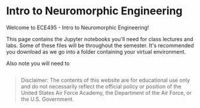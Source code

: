 # Intro to Neuromorphic Engineering

Welcome to ECE495 - Intro to Neuromorphic Engineering!

This page contains the Jupyter notebooks you'll need for class lectures and labs. Some of these files will be throughout the semester. It's recommended you download as we go into a folder containing your virtual environment.

Also note you will need to 

```{tableofcontents}
```

> Disclaimer: The contents of this website are for educational use only and do not necessarily reflect the official policy or position of the United States Air Force Academy, the Department of the Air Force, or the U.S. Government.
